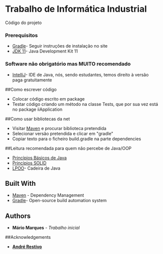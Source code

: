 # Trabalho de Informática Industrial

Código do projeto

### Prerequisitos


* [Gradle](https://gradle.org)- Seguir instruções de instalação no site
* [JDK 11](https://www.oracle.com/technetwork/java/javase/downloads/jdk11-downloads-5066655.html)- Java Development Kit 11


### Software não obrigatório mas MUITO recomendado
* [IntelliJ](https://www.jetbrains.com/idea/)- IDE de Java, nós, sendo estudantes, temos direito à versão paga gratuitamente

##Como escrever código
* Colocar código escrito em package
* Testar código criando um método na classe Tests, que por sua vez está no package iiApplication

##Como usar bibliotecas da net
* Visitar [Maven](https://mvnrepository.com) e procurar biblioteca pretendida
* Selecionar versão pretendida e clicar em "gradle"
* Copiar texto para o ficheiro build.gradle na parte dependencies

##Leitura recomendada para quem não percebe de Java/OOP
* [Princípios Básicos de Java](https://web.fe.up.pt/~arestivo/presentation/java/#1)
* [Princípios SOLID](https://web.fe.up.pt/~arestivo/presentation/solid/#17)
* [LPOO](https://web.fe.up.pt/~arestivo/page/courses/2019/lpoo/)- Cadeira de Java


## Built With

* [Maven](https://maven.apache.org/) - Dependency Management
* [Gradle](https://gradle.org)- Open-source build automation system
## Authors

* **Mário Marques** - *Trabalho inicial*

##Acknowledgements

* **[André Restivo](https://web.fe.up.pt/~arestivo/page/)**


